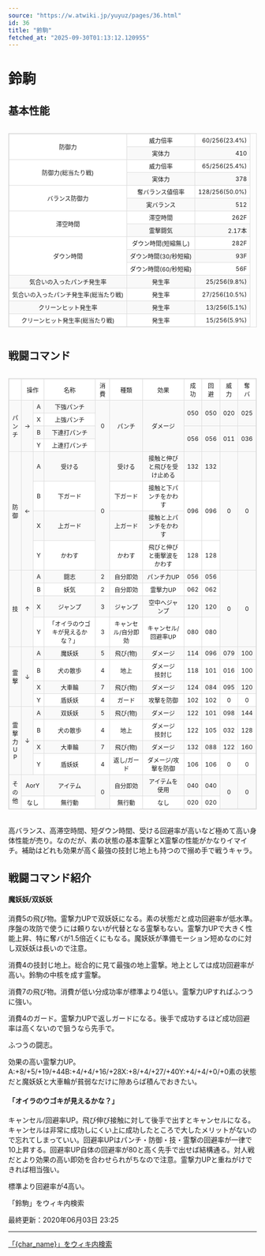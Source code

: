 ```yaml
---
source: "https://w.atwiki.jp/yuyuz/pages/36.html"
id: 36
title: "鈴駒"
fetched_at: "2025-09-30T01:13:12.120955"
---
```


# 鈴駒

## 基本性能

<div class="character-table">

<table>
<tr> <!--0-0--><td rowspan="2">防御力</td>
<!--0-1--><td>威力倍率</td>
<!--0-2--><td style="text-align:right;">60/256(23.4%)</td></tr>
<tr>
<!--1-1--><td>実体力</td>
<!--1-2--><td style="text-align:right;">410</td></tr>
<tr> <!--2-0--><td rowspan="2">防御力(総当たり戦)</td>
<!--2-1--><td>威力倍率</td>
<!--2-2--><td style="text-align:right;">65/256(25.4%)</td></tr>
<tr>
<!--3-1--><td>実体力</td>
<!--3-2--><td style="text-align:right;">378</td></tr>
<tr> <!--4-0--><td rowspan="2">バランス防御力</td>
<!--4-1--><td>奪バランス値倍率</td>
<!--4-2--><td style="text-align:right;">128/256(50.0%)</td></tr>
<tr>
<!--5-1--><td>実バランス</td>
<!--5-2--><td style="text-align:right;">512</td></tr>
<tr> <!--6-0--><td rowspan="2">滞空時間</td>
<!--6-1--><td>滞空時間</td>
<!--6-2--><td style="text-align:right;">262F</td></tr>
<tr>
<!--7-1--><td>霊撃闘気</td>
<!--7-2--><td style="text-align:right;">2.17本</td></tr>
<tr> <!--8-0--><td rowspan="3">ダウン時間</td>
<!--8-1--><td>ダウン時間(短縮無し)</td>
<!--8-2--><td style="text-align:right;">282F</td></tr>
<tr>
<!--9-1--><td>ダウン時間(30/秒短縮)</td>
<!--9-2--><td style="text-align:right;">93F</td></tr>
<tr>
<!--10-1--><td>ダウン時間(60/秒短縮)</td>
<!--10-2--><td style="text-align:right;">56F</td></tr>
<tr> <!--11-0--><td>気合いの入ったパンチ発生率</td>
<!--11-1--><td>発生率</td>
<!--11-2--><td style="text-align:right;">25/256(9.8%)</td></tr>
<tr> <!--12-0--><td>気合いの入ったパンチ発生率(総当たり戦)</td>
<!--12-1--><td>発生率</td>
<!--12-2--><td style="text-align:right;">27/256(10.5%)</td></tr>
<tr> <!--13-0--><td>クリーンヒット発生率</td>
<!--13-1--><td>発生率</td>
<!--13-2--><td style="text-align:right;">13/256(5.1%)</td></tr>
<tr> <!--14-0--><td>クリーンヒット発生率(総当たり戦)</td>
<!--14-1--><td>発生率</td>
<!--14-2--><td style="text-align:right;">15/256(5.9%)</td></tr>
</table>

</div>

## 戦闘コマンド

<div class="character-table">

<table>
<tr> <!--0-0--><td></td>
<!--0-1-->
<!--0-2--><td colspan="2" style="text-align:center;">操作</td>
<!--0-3--><td style="text-align:center;">名称</td>
<!--0-4--><td style="text-align:center;">消費</td>
<!--0-5--><td style="text-align:center;">種類</td>
<!--0-6--><td style="text-align:center;">効果</td>
<!--0-7--><td style="text-align:center;">成功</td>
<!--0-8--><td style="text-align:center;">回避</td>
<!--0-9--><td style="text-align:center;">威力</td>
<!--0-10--><td style="text-align:center;">奪バ</td></tr>
<tr> <!--1-0--><td rowspan="4" style="text-align:center;">パ<br/>ン<br/>チ</td>
<!--1-1--><td rowspan="4" style="text-align:center;">→</td>
<!--1-2--><td style="text-align:center;">A</td>
<!--1-3--><td style="text-align:center;">下強パンチ</td>
<!--1-4--><td rowspan="4" style="text-align:center;">0</td>
<!--1-5--><td rowspan="4" style="text-align:center;">パンチ</td>
<!--1-6--><td rowspan="4" style="text-align:center;">ダメージ</td>
<!--1-7--><td rowspan="2" style="text-align:center;">050</td>
<!--1-8--><td rowspan="2" style="text-align:center;">050</td>
<!--1-9--><td rowspan="2" style="text-align:center;">020</td>
<!--1-10--><td rowspan="2" style="text-align:center;">025</td></tr>
<tr>
<!--2-2--><td style="text-align:center;">X</td>
<!--2-3--><td style="text-align:center;">上強パンチ</td>
</tr>
<tr>
<!--3-2--><td style="text-align:center;">B</td>
<!--3-3--><td style="text-align:center;">下連打パンチ</td>
<!--3-7--><td rowspan="2" style="text-align:center;">056</td>
<!--3-8--><td rowspan="2" style="text-align:center;">056</td>
<!--3-9--><td rowspan="2" style="text-align:center;">011</td>
<!--3-10--><td rowspan="2" style="text-align:center;">036</td></tr>
<tr>
<!--4-2--><td style="text-align:center;">Y</td>
<!--4-3--><td style="text-align:center;">上連打パンチ</td>
</tr>
<tr> <!--5-0--><td rowspan="4" style="text-align:center;">防<br/>御</td>
<!--5-1--><td rowspan="4" style="text-align:center;">←</td>
<!--5-2--><td style="text-align:center;">A</td>
<!--5-3--><td style="text-align:center;">受ける</td>
<!--5-4--><td rowspan="4" style="text-align:center;">0</td>
<!--5-5--><td style="text-align:center;">受ける</td>
<!--5-6--><td style="text-align:center;">接触と伸びと飛びを受け止める</td>
<!--5-7--><td style="text-align:center;">132</td>
<!--5-8--><td style="text-align:center;">132</td>
<!--5-9--><td rowspan="4" style="text-align:center;">0</td>
<!--5-10--><td rowspan="4" style="text-align:center;">0</td></tr>
<tr>
<!--6-2--><td style="text-align:center;">B</td>
<!--6-3--><td style="text-align:center;">下ガード</td>
<!--6-5--><td style="text-align:center;">下ガード</td>
<!--6-6--><td style="text-align:center;">接触と下パンチをかわす</td>
<!--6-7--><td rowspan="2" style="text-align:center;">096</td>
<!--6-8--><td rowspan="2" style="text-align:center;">096</td>
</tr>
<tr>
<!--7-2--><td style="text-align:center;">X</td>
<!--7-3--><td style="text-align:center;">上ガード</td>
<!--7-5--><td style="text-align:center;">上ガード</td>
<!--7-6--><td style="text-align:center;">接触と上パンチをかわす</td>
</tr>
<tr>
<!--8-2--><td style="text-align:center;">Y</td>
<!--8-3--><td style="text-align:center;">かわす</td>
<!--8-5--><td style="text-align:center;">かわす</td>
<!--8-6--><td style="text-align:center;">飛びと伸びと衝撃波をかわす</td>
<!--8-7--><td style="text-align:center;">128</td>
<!--8-8--><td style="text-align:center;">128</td>
</tr>
<tr> <!--9-0--><td rowspan="4" style="text-align:center;">技</td>
<!--9-1--><td rowspan="4" style="text-align:center;">↑</td>
<!--9-2--><td style="text-align:center;">A</td>
<!--9-3--><td style="text-align:center;">闘志</td>
<!--9-4--><td style="text-align:center;">2</td>
<!--9-5--><td style="text-align:center;">自分即効</td>
<!--9-6--><td style="text-align:center;">パンチ力UP</td>
<!--9-7--><td style="text-align:center;">056</td>
<!--9-8--><td style="text-align:center;">056</td>
<!--9-9--><td rowspan="4" style="text-align:center;">0</td>
<!--9-10--><td rowspan="4" style="text-align:center;">0</td></tr>
<tr>
<!--10-2--><td style="text-align:center;">B</td>
<!--10-3--><td style="text-align:center;">妖気</td>
<!--10-4--><td style="text-align:center;">2</td>
<!--10-5--><td style="text-align:center;">自分即効</td>
<!--10-6--><td style="text-align:center;">霊撃力UP</td>
<!--10-7--><td style="text-align:center;">062</td>
<!--10-8--><td style="text-align:center;">062</td>
</tr>
<tr>
<!--11-2--><td style="text-align:center;">X</td>
<!--11-3--><td style="text-align:center;">ジャンプ</td>
<!--11-4--><td style="text-align:center;">3</td>
<!--11-5--><td style="text-align:center;">ジャンプ</td>
<!--11-6--><td style="text-align:center;">空中へジャンプ</td>
<!--11-7--><td style="text-align:center;">120</td>
<!--11-8--><td style="text-align:center;">120</td>
</tr>
<tr>
<!--12-2--><td style="text-align:center;">Y</td>
<!--12-3--><td style="text-align:center;">「オイラのウゴキが見えるかな？」</td>
<!--12-4--><td style="text-align:center;">3</td>
<!--12-5--><td style="text-align:center;">キャンセル/自分即効</td>
<!--12-6--><td style="text-align:center;">キャンセル/回避率UP</td>
<!--12-7--><td style="text-align:center;">080</td>
<!--12-8--><td style="text-align:center;">080</td>
</tr>
<tr> <!--13-0--><td rowspan="4" style="text-align:center;">霊<br/>撃</td>
<!--13-1--><td rowspan="4" style="text-align:center;">↓</td>
<!--13-2--><td style="text-align:center;">A</td>
<!--13-3--><td style="text-align:center;">魔妖妖</td>
<!--13-4--><td style="text-align:center;">5</td>
<!--13-5--><td style="text-align:center;">飛び(物)</td>
<!--13-6--><td style="text-align:center;">ダメージ</td>
<!--13-7--><td style="text-align:center;">114</td>
<!--13-8--><td style="text-align:center;">096</td>
<!--13-9--><td style="text-align:center;">079</td>
<!--13-10--><td style="text-align:center;">100</td></tr>
<tr>
<!--14-2--><td style="text-align:center;">B</td>
<!--14-3--><td style="text-align:center;">犬の散歩</td>
<!--14-4--><td style="text-align:center;">4</td>
<!--14-5--><td style="text-align:center;">地上</td>
<!--14-6--><td style="text-align:center;">ダメージ<br/>技封じ</td>
<!--14-7--><td style="text-align:center;">118</td>
<!--14-8--><td style="text-align:center;">101</td>
<!--14-9--><td style="text-align:center;">016</td>
<!--14-10--><td style="text-align:center;">100</td></tr>
<tr>
<!--15-2--><td style="text-align:center;">X</td>
<!--15-3--><td style="text-align:center;">大車輪</td>
<!--15-4--><td style="text-align:center;">7</td>
<!--15-5--><td style="text-align:center;">飛び(物)</td>
<!--15-6--><td style="text-align:center;">ダメージ</td>
<!--15-7--><td style="text-align:center;">124</td>
<!--15-8--><td style="text-align:center;">084</td>
<!--15-9--><td style="text-align:center;">095</td>
<!--15-10--><td style="text-align:center;">120</td></tr>
<tr>
<!--16-2--><td style="text-align:center;">Y</td>
<!--16-3--><td style="text-align:center;">盾妖妖</td>
<!--16-4--><td style="text-align:center;">4</td>
<!--16-5--><td style="text-align:center;">ガード</td>
<!--16-6--><td style="text-align:center;">攻撃を防御</td>
<!--16-7--><td style="text-align:center;">102</td>
<!--16-8--><td style="text-align:center;">102</td>
<!--16-9--><td style="text-align:center;">0</td>
<!--16-10--><td style="text-align:center;">0</td></tr>
<tr> <!--17-0--><td rowspan="4" style="text-align:center;">霊<br/>撃<br/>力<br/>U<br/>P</td>
<!--17-1--><td rowspan="4" style="text-align:center;">↓</td>
<!--17-2--><td style="text-align:center;">A</td>
<!--17-3--><td style="text-align:center;">双妖妖</td>
<!--17-4--><td style="text-align:center;">5</td>
<!--17-5--><td style="text-align:center;">飛び(物)</td>
<!--17-6--><td style="text-align:center;">ダメージ</td>
<!--17-7--><td style="text-align:center;">122</td>
<!--17-8--><td style="text-align:center;">101</td>
<!--17-9--><td style="text-align:center;">098</td>
<!--17-10--><td style="text-align:center;">144</td></tr>
<tr>
<!--18-2--><td style="text-align:center;">B</td>
<!--18-3--><td style="text-align:center;">犬の散歩</td>
<!--18-4--><td style="text-align:center;">4</td>
<!--18-5--><td style="text-align:center;">地上</td>
<!--18-6--><td style="text-align:center;">ダメージ<br/>技封じ</td>
<!--18-7--><td style="text-align:center;">122</td>
<!--18-8--><td style="text-align:center;">105</td>
<!--18-9--><td style="text-align:center;">032</td>
<!--18-10--><td style="text-align:center;">128</td></tr>
<tr>
<!--19-2--><td style="text-align:center;">X</td>
<!--19-3--><td style="text-align:center;">大車輪</td>
<!--19-4--><td style="text-align:center;">7</td>
<!--19-5--><td style="text-align:center;">飛び(物)</td>
<!--19-6--><td style="text-align:center;">ダメージ</td>
<!--19-7--><td style="text-align:center;">132</td>
<!--19-8--><td style="text-align:center;">088</td>
<!--19-9--><td style="text-align:center;">122</td>
<!--19-10--><td style="text-align:center;">160</td></tr>
<tr>
<!--20-2--><td style="text-align:center;">Y</td>
<!--20-3--><td style="text-align:center;">盾妖妖</td>
<!--20-4--><td style="text-align:center;">4</td>
<!--20-5--><td style="text-align:center;">返し/ガード</td>
<!--20-6--><td style="text-align:center;">ダメージ/攻撃を防御</td>
<!--20-7--><td style="text-align:center;">106</td>
<!--20-8--><td style="text-align:center;">106</td>
<!--20-9--><td style="text-align:center;">0</td>
<!--20-10--><td style="text-align:center;">0</td></tr>
<tr> <!--21-0--><td rowspan="2" style="text-align:center;">そ<br/>の<br/>他</td>
<!--21-1-->
<!--21-2--><td colspan="2" style="text-align:center;">AorY</td>
<!--21-3--><td style="text-align:center;">アイテム</td>
<!--21-4--><td rowspan="2" style="text-align:center;">0</td>
<!--21-5--><td style="text-align:center;">自分即効</td>
<!--21-6--><td style="text-align:center;">アイテムを使用</td>
<!--21-7--><td style="text-align:center;">040</td>
<!--21-8--><td style="text-align:center;">040</td>
<!--21-9--><td rowspan="2" style="text-align:center;">0</td>
<!--21-10--><td rowspan="2" style="text-align:center;">0</td></tr>
<tr>
<!--22-1-->
<!--22-2--><td colspan="2" style="text-align:center;">なし</td>
<!--22-3--><td style="text-align:center;">無行動</td>
<!--22-5--><td style="text-align:center;">無行動</td>
<!--22-6--><td style="text-align:center;">なし</td>
<!--22-7--><td style="text-align:center;">020</td>
<!--22-8--><td style="text-align:center;">020</td>
</tr>
</table>

</div>

高バランス、高滞空時間、短ダウン時間、受ける回避率が高いなど極めて高い身体性能が売り。なのだが、素の状態の基本霊撃とX霊撃の性能がかなりイマイチ。補助はどれも効果が高く最強の技封じ地上も持つので搦め手で戦うキャラ。

## 戦闘コマンド紹介

#### 魔妖妖/双妖妖

消費5の飛び物。霊撃力UPで双妖妖になる。素の状態だと成功回避率が低水準。序盤の攻防で使うには頼りないが代替となる霊撃もない。霊撃力UPで大きく性能上昇、特に奪バが1.5倍近くにもなる。魔妖妖が準備モーション短めなのに対し双妖妖は長いので注意。

消費4の技封じ地上。総合的に見て最強の地上霊撃。地上としては成功回避率が高い。鈴駒の中核を成す霊撃。

消費7の飛び物。消費が低い分成功率が標準より4低い。霊撃力UPすればふつうに強い。

消費4のガード。霊撃力UPで返しガードになる。後手で成功するほど成功回避率は高くないので狙うなら先手で。

ふつうの闘志。

効果の高い霊撃力UP。A:+8/+5/+19/+44B:+4/+4/+16/+28X:+8/+4/+27/+40Y:+4/+4/+0/+0素の状態だと魔妖妖と大車輪が貧弱なだけに隙あらば積んでおきたい。

#### 「オイラのウゴキが見えるかな？」

キャンセル/回避率UP。飛び伸び接触に対して後手で出すとキャンセルになる。キャンセルは非常に成功しにくい上に成功したところで大したメリットがないので忘れてしまっていい。回避率UPはパンチ・防御・技・霊撃の回避率が一律で10上昇する。回避率UP自体の回避率が80と高く先手で出せば結構通る。対人戦だとより効果の高い即効を合わせられがちなので注意。霊撃力UPと重ねがけできれば相当強い。

標準より回避率が4高い。

「鈴駒」をウィキ内検索

最終更新：2020年06月03日 23:25

<style>
.character-table {
    overflow-x: auto;
    margin: 20px 0;
}

.character-table table {
    border-collapse: collapse;
    width: 100%;
    font-size: 12px;
    border: 1px solid #ddd;
}

.character-table td, .character-table th {
    border: 1px solid #ddd;
    padding: 4px 6px;
    text-align: center;
}

.character-table tr:nth-child(even) {
    background-color: #f9f9f9;
}

.character-table tr:nth-child(odd) {
    background-color: #ffffff;
}
</style>

---

[「{char_name}」をウィキ内検索](https://w.atwiki.jp//w.atwiki.jp/yuyuz/search?andor=and&keyword={char_name})
